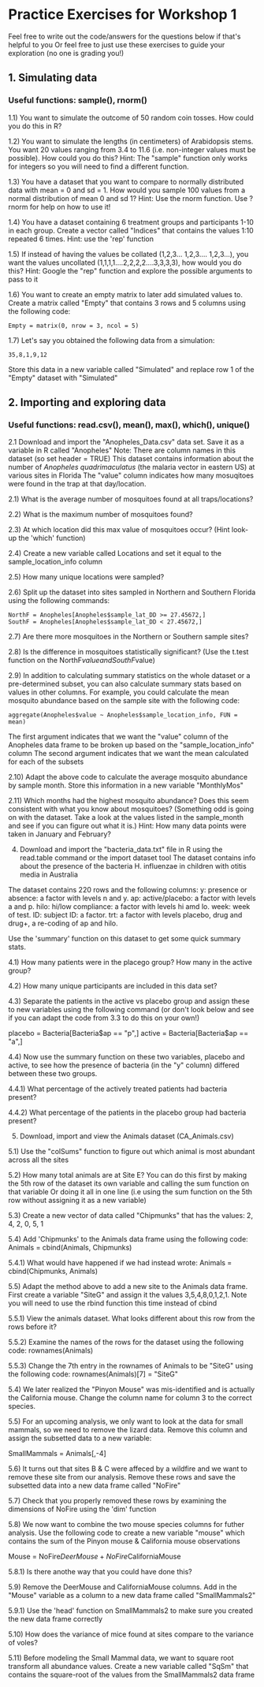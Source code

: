 # Practice Exercises for Workshop 1 #

Feel free to write out the code/answers for the questions below if that's helpful to you
Or feel free to just use these exercises to guide your exploration (no one is grading you!)

## 1. Simulating data ##
### Useful functions: sample(), rnorm() 

1.1) You want to simulate the outcome of 50 random coin tosses. How could you do this in R?


1.2) You want to simulate the lengths (in centimeters) of Arabidopsis stems. 
You want 20 values ranging from 3.4 to 11.6 (i.e. non-integer values must be possible). 
How could you do this?
Hint: The "sample" function only works for integers so you will need to find a different function.


1.3) You have a dataset that you want to compare to normally distributed data with mean = 0 and sd = 1. 
How would you sample 100 values from a normal distribution of mean 0 and sd 1?
Hint: Use the rnorm function. Use ?rnorm for help on how to use it!


1.4) You have a dataset containing 6 treatment groups and participants 1-10 in each group. 
Create a vector called "Indices" that contains the values 1:10 repeated 6 times. Hint: use the 'rep' function


1.5) If instead of having the values be collated (1,2,3... 1,2,3.... 1,2,3...), 
you want the values uncollated (1,1,1,1....2,2,2,2....3,3,3,3), how would you do this?
Hint: Google the "rep" function and explore the possible arguments to pass to it

1.6) You want to create an empty matrix to later add simulated values to.
Create a matrix called "Empty" that contains 3 rows and 5 columns using the following code:
```
Empty = matrix(0, nrow = 3, ncol = 5)
```

1.7) Let's say you obtained the following data from a simulation:
```
35,8,1,9,12
```
Store this data in a new variable called "Simulated" and replace row 1 of the "Empty" dataset with "Simulated"


## 2. Importing and exploring data ##
### Useful functions: read.csv(), mean(), max(), which(), unique() ###

2.1 Download and import the "Anopheles_Data.csv" data set. Save it as a variable in R called "Anopheles"
Note: There are column names in this dataset (so set header = TRUE)
This dataset contains information about the number of *Anopheles quadrimaculatus* (the malaria vector in eastern US) at various sites in Florida
The "value" column indicates how many mosuqitoes were found in the trap at that day/location.

2.1) What is the average number of mosquitoes found at all traps/locations?

2.2) What is the maximum number of mosquitoes found? 

2.3) At which location did this max value of mosquitoes occur? (Hint look-up the 'which' function)

2.4) Create a new variable called Locations and set it equal to the sample_location_info column

2.5) How many unique locations were sampled?

2.6) Split up the dataset into sites sampled in Northern and Southern Florida using the following commands:
```
NorthF = Anopheles[Anopheles$sample_lat_DD >= 27.45672,]
SouthF = Anopheles[Anopheles$sample_lat_DD < 27.45672,]
```

2.7) Are there more mosquitoes in the Northern or Southern sample sites?

2.8) Is the difference in mosquitoes statistically significant? (Use the t.test function on the NorthF$value and SouthF$value)

2.9) In addition to calculating summary statistics on the whole dataset or a pre-determined subset, you can also calculate summary stats based on values in other columns. 
For example, you could calculate the mean mosquito abundance based on the sample site with the following code:
```
aggregate(Anopheles$value ~ Anopheles$sample_location_info, FUN = mean)
```
The first argument indicates that we want the "value" column of the Anopheles data frame to be broken up based on the "sample_location_info" column
The second argument indicates that we want the mean calculated for each of the subsets

2.10) Adapt the above code to calculate the average mosquito abundance by sample month.
Store this information in a new variable "MonthlyMos"

2.11) Which months had the highest mosquito abundance? Does this seem consistent with what you know about mosquitoes?
(Something odd is going on with the dataset. Take a look at the values listed in the sample_month and see if you can figure out what it is.)
Hint: How many data points were taken in January and February?



4) Download and import the "bacteria_data.txt" file in R using the read.table command or the import dataset tool
The dataset contains info about the presence of the bacteria H. influenzae in children with otitis media in Australia

The dataset contains 220 rows and the following columns:
y: presence or absence: a factor with levels n and y.
ap: active/placebo: a factor with levels a and p.
hilo: hi/low compliance: a factor with levels hi amd lo.
week: week of test.
ID: subject ID: a factor.
trt: a factor with levels placebo, drug and drug+, a re-coding of ap and hilo.

Use the 'summary' function on this dataset to get some quick summary stats.

4.1) How many patients were in the placego group? How many in the active group?

4.2) How many unique participants are included in this data set?

4.3) Separate the patients in the active vs placebo group and assign these to new variables using the following command 
(or don't look below and see if you can adapt the code from 3.3 to do this on your own!)

placebo = Bacteria[Bacteria$ap == "p",]
active = Bacteria[Bacteria$ap == "a",]

4.4) Now use the summary function on these two variables, placebo and active,
to see how the presence of bacteria (in the "y" column) differed between these two groups.

4.4.1) What percentage of the actively treated patients had bacteria present?

4.4.2) What percentage of the patients in the placebo group had bacteria present?


5) Download, import and view the Animals dataset (CA_Animals.csv)

5.1) Use the "colSums" function to figure out which animal is most abundant across all the sites

5.2) How many total animals are at Site E? 
You can do this first by making the 5th row of the dataset its own variable and calling the sum function on that variable
Or doing it all in one line (i.e using the sum function on the 5th row without assigning it as a new variable)

5.3) Create a new vector of data called "Chipmunks" that has the values: 2, 4, 2, 0, 5, 1

5.4) Add 'Chipmunks' to the Animals data frame using the following code:
Animals = cbind(Animals, Chipmunks) 

5.4.1) What would have happened if we had instead wrote: Animals = cbind(Chipmunks, Animals)

5.5) Adapt the method above to add a new site to the Animals data frame.
First create a variable "SiteG" and assign it the values 3,5,4,8,0,1,2,1.
Note you will need to use the rbind function this time instead of cbind

5.5.1) View the animals dataset. What looks different about this row from the rows before it?

5.5.2) Examine the names of the rows for the dataset using the following code:
rownames(Animals) 

5.5.3) Change the 7th entry in the rownames of Animals to be "SiteG" using the following code:
rownames(Animals)[7] = "SiteG"

5.4) We later realized the "Pinyon Mouse" was mis-identified and is actually the California mouse.
Change the column name for column 3 to the correct species.

5.5) For an upcoming analysis, we only want to look at the data for small mammals, so we need to remove the lizard data.
Remove this column and assign the subsetted data to a new variable:

SmallMammals = Animals[,-4]

5.6) It turns out that sites B & C were affeced by a wildfire and we want to remove these site from our analysis.
Remove these rows and save the subsetted data into a new data frame called "NoFire"

5.7) Check that you properly removed these rows by examining the dimensions of NoFire using the 'dim' function

5.8) We now want to combine the two mouse species columns for futher analysis. 
Use the following code to create a new variable "mouse" which contains the sum of the Pinyon mouse & California mouse observations

Mouse = NoFire$DeerMouse + NoFire$CaliforniaMouse

5.8.1) Is there anothe way that you could have done this?

5.9) Remove the DeerMouse and CaliforniaMouse columns. Add in the "Mouse" variable as a column to a new data frame called "SmallMammals2"

5.9.1) Use the 'head' function on SmallMammals2 to make sure you created the new data frame correctly

5.10) How does the variance of mice found at sites compare to the variance of voles?

5.11) Before modeling the Small Mammal data, we want to square root transform all abundance values.
Create a new variable called "SqSm" that contains the square-root of the values from the SmallMammals2 data frame


